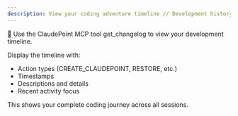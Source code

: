 ```yaml
---
description: View your coding adventure timeline // Development history
---
```


📡 Use the ClaudePoint MCP tool get_changelog to view your development timeline.

Display the timeline with:
- Action types (CREATE_CLAUDEPOINT, RESTORE, etc.)
- Timestamps
- Descriptions and details
- Recent activity focus

This shows your complete coding journey across all sessions.
